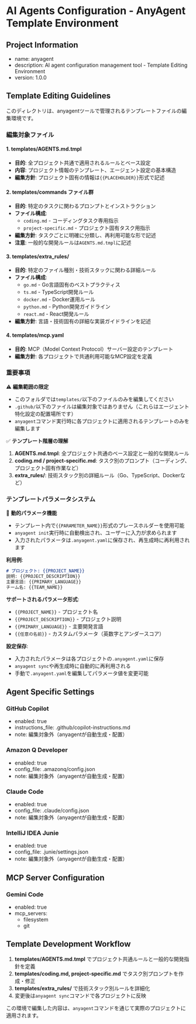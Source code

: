 # AI Agents Configuration - AnyAgent Template Environment

## Project Information
- name: anyagent
- description: AI agent configuration management tool - Template Editing Environment
- version: 1.0.0

## Template Editing Guidelines

このディレクトリは、anyagentツールで管理されるテンプレートファイルの編集環境です。

### 編集対象ファイル

#### 1. templates/AGENTS.md.tmpl
- **目的**: 全プロジェクト共通で適用されるルールとベース設定
- **内容**: プロジェクト情報のテンプレート、エージェント設定の基本構造
- **編集方針**: プロジェクト固有の情報は`{{PLACEHOLDER}}`形式で記述

#### 2. templates/commands ファイル群
- **目的**: 特定のタスクに関わるプロンプトとインストラクション
- **ファイル構成**:
  - `coding.md` - コーディングタスク専用指示  
  - `project-specific.md` - プロジェクト固有タスク用指示
- **編集方針**: タスクごとに明確に分類し、再利用可能な形で記述
- **注意**: 一般的な開発ルールは`AGENTS.md.tmpl`に記述

#### 3. templates/extra_rules/
- **目的**: 特定のファイル種別・技術スタックに関わる詳細ルール
- **ファイル構成**:
  - `go.md` - Go言語固有のベストプラクティス
  - `ts.md` - TypeScript開発ルール
  - `docker.md` - Docker運用ルール
  - `python.md` - Python開発ガイドライン
  - `react.md` - React開発ルール
- **編集方針**: 言語・技術固有の詳細な実装ガイドラインを記述

#### 4. templates/mcp.yaml
- **目的**: MCP（Model Context Protocol）サーバー設定のテンプレート
- **編集方針**: 各プロジェクトで共通利用可能なMCP設定を定義

### 重要事項

⚠️ **編集範囲の限定**
- このフォルダでは`templates/`以下のファイルのみを編集してください
- `.github/`以下のファイルは編集対象ではありません（これらはエージェント特化設定の配置場所です）
- `anyagent`コマンド実行時に各プロジェクトに適用されるテンプレートのみを編集します

✅ **テンプレート階層の理解**
1. **AGENTS.md.tmpl**: 全プロジェクト共通のベース設定と一般的な開発ルール
2. **coding.md / project-specific.md**: タスク別のプロンプト（コーディング、プロジェクト固有作業など）
3. **extra_rules/**: 技術スタック別の詳細ルール（Go、TypeScript、Dockerなど）

### テンプレートパラメータシステム

🔧 **動的パラメータ機能**
- テンプレート内で`{{PARAMETER_NAME}}`形式のプレースホルダーを使用可能
- `anyagent init`実行時に自動検出され、ユーザーに入力が求められます
- 入力されたパラメータは`.anyagent.yaml`に保存され、再生成時に再利用されます

**利用例**:
```markdown
# プロジェクト: {{PROJECT_NAME}}
説明: {{PROJECT_DESCRIPTION}}
主要言語: {{PRIMARY_LANGUAGE}}
チーム名: {{TEAM_NAME}}
```

**サポートされるパラメータ形式**:
- `{{PROJECT_NAME}}` - プロジェクト名
- `{{PROJECT_DESCRIPTION}}` - プロジェクト説明  
- `{{PRIMARY_LANGUAGE}}` - 主要開発言語
- `{{任意の名前}}` - カスタムパラメータ（英数字とアンダースコア）

**設定保存**:
- 入力されたパラメータは各プロジェクトの`.anyagent.yaml`に保存
- `anyagent sync`や再生成時に自動的に再利用される
- 手動で`.anyagent.yaml`を編集してパラメータ値を変更可能

## Agent Specific Settings

### GitHub Copilot
- enabled: true
- instructions_file: .github/copilot-instructions.md
- note: 編集対象外（anyagentが自動生成・配置）

### Amazon Q Developer  
- enabled: true
- config_file: .amazonq/config.json
- note: 編集対象外（anyagentが自動生成・配置）

### Claude Code
- enabled: true
- config_file: .claude/config.json
- note: 編集対象外（anyagentが自動生成・配置）

### IntelliJ IDEA Junie
- enabled: true
- config_file: .junie/settings.json
- note: 編集対象外（anyagentが自動生成・配置）

## MCP Server Configuration

### Gemini Code
- enabled: true
- mcp_servers:
  - filesystem
  - git

## Template Development Workflow

1. **templates/AGENTS.md.tmpl** でプロジェクト共通ルールと一般的な開発指針を定義
2. **templates/coding.md, project-specific.md** でタスク別プロンプトを作成・修正
3. **templates/extra_rules/** で技術スタック別ルールを詳細化
4. 変更後は`anyagent sync`コマンドで各プロジェクトに反映

この環境で編集した内容は、`anyagent`コマンドを通じて実際のプロジェクトに適用されます。
